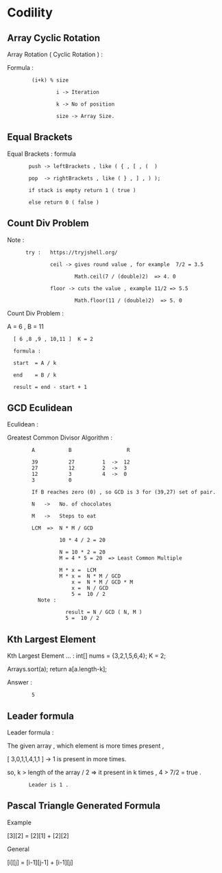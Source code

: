 # Codility

## Array Cyclic Rotation

Array Rotation ( Cyclic Rotation )                                                                                          :

Formula :   

			(i+k) % size

					i -> Iteration
			 
					k -> No of position
			 
					size -> Array Size.


## Equal Brackets 

Equal Brackets : formula

           push -> leftBrackets , like ( { , [ , (  )
           
           pop  -> rightBrackets , like ( } , ] , ) );
           
           if stack is empty return 1 ( true )
           
           else return 0 ( false )
	   
## Count Div Problem

Note : 

		  try :   https://tryjshell.org/

				  ceil -> gives round value , for example  7/2 = 3.5

						  Math.ceil(7 / (double)2)  => 4. 0

				  floor -> cuts the value , example 11/2 => 5.5

						  Math.floor(11 / (double)2)  => 5. 0

Count Div Problem :

   A = 6 , B = 11
      
      [ 6 ,8 ,9 , 10,11 ]  K = 2
      
      formula : 
      
      start  = A / k 
      
      end    = B / k
      
      result = end - start + 1 
      
## GCD Eculidean

Eculidean :

   Greatest Common Divisor Algorithm :
      
            A           B                  R
            
            39          27         1  ->  12
            27          12         2  ->  3
            12          3          4  ->  0
            3           0 
            
            If B reaches zero (0) , so GCD is 3 for (39,27) set of pair.
			
			N   ->   No. of chocolates

            M   ->   Steps to eat

            LCM  =>  N * M / GCD

                     10 * 4 / 2 = 20

                     N = 10 * 2 = 20
                     M = 4 * 5 = 20  => Least Common Multiple

                     M * x =  LCM
                     M * x =  N * M / GCD
                         x =  N * M / GCD * M
                         x =  N / GCD
                         5 =  10 / 2
              Note :

                       result = N / GCD ( N, M )
                       5 =  10 / 2
		       
## Kth Largest Element 

Kth Largest Element ... :    int[] nums = {3,2,1,5,6,4};  K = 2;

  Arrays.sort(a);
        return a[a.length-k];
		

Answer :

			5
			
## Leader formula 

Leader formula :

   The given array , which element is more times present ,
   
   [ 3,0,1,1,4,1,1 ] -> 1 is present in more times.
   
   so,     k > length of the array / 2  => it present in k times ,  4 > 7/2 = true .
   
           Leader is 1 .
	   
## Pascal Triangle Generated Formula 

Example 

   [3][2]   =   [2][1] + [2][2]
   
General 

 [i][j] = [i-1][j-1] + [i-1][j]
 

